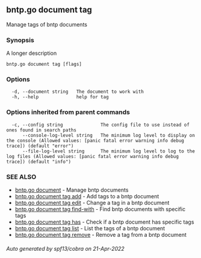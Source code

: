 ## bntp.go document tag

Manage tags of bntp documents

### Synopsis

A longer description

```
bntp.go document tag [flags]
```

### Options

```
  -d, --document string   The document to work with
  -h, --help              help for tag
```

### Options inherited from parent commands

```
  -c, --config string              The config file to use instead of ones found in search paths
      --console-log-level string   The minimum log level to display on the console (Allowed values: [panic fatal error warning info debug trace]) (default "error")
      --file-log-level string      The minimum log level to log to the log files (Allowed values: [panic fatal error warning info debug trace]) (default "info")
```

### SEE ALSO

* [bntp.go document](bntp.go_document.md)	 - Manage bntp documents
* [bntp.go document tag add](bntp.go_document_tag_add.md)	 - Add tags to a bntp document
* [bntp.go document tag edit](bntp.go_document_tag_edit.md)	 - Change a tag in a bntp document
* [bntp.go document tag find-with](bntp.go_document_tag_find-with.md)	 - Find bntp documents with specific tags
* [bntp.go document tag has](bntp.go_document_tag_has.md)	 - Check if a bntp document has specific tags
* [bntp.go document tag list](bntp.go_document_tag_list.md)	 - List the tags of a bntp document
* [bntp.go document tag remove](bntp.go_document_tag_remove.md)	 - Remove a tag from a bntp document

###### Auto generated by spf13/cobra on 21-Apr-2022

